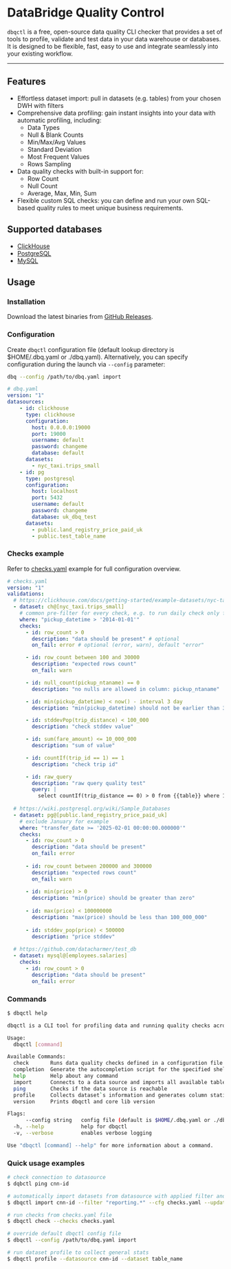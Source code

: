 # DataBridge Quality Control

`dbqctl` is a free, open-source data quality CLI checker that provides a set of tools to profile, validate and test data in your data warehouse or databases. 
It is designed to be flexible, fast, easy to use and integrate seamlessly into your existing workflow.

---

## Features

- Effortless dataset import: pull in datasets (e.g. tables) from your chosen DWH with filters
- Comprehensive data profiling: gain instant insights into your data with automatic profiling, including:
  - Data Types
  - Null & Blank Counts
  - Min/Max/Avg Values
  - Standard Deviation
  - Most Frequent Values
  - Rows Sampling
- Data quality checks with built-in support for:
  - Row Count
  - Null Count
  - Average, Max, Min, Sum
- Flexible custom SQL checks: you can define and run your own SQL-based quality rules to meet unique business requirements.

## Supported databases
- [ClickHouse](https://clickhouse.com/)
- [PostgreSQL](https://www.postgresql.org/)
- [MySQL](https://www.mysql.com/)

## Usage

### Installation

Download the latest binaries from [GitHub Releases](https://github.com/DataBridgeTech/dbqctl/releases).

### Configuration

Create `dbqctl` configuration file (default lookup directory is $HOME/.dbq.yaml or ./dbq.yaml). Alternatively,
you can specify configuration during the launch via `--config` parameter:

```bash
dbq --config /path/to/dbq.yaml import
```

```yaml
# dbq.yaml
version: "1"
datasources:
    - id: clickhouse
      type: clickhouse
      configuration:
        host: 0.0.0.0:19000
        port: 19000
        username: default
        password: changeme
        database: default
      datasets:
        - nyc_taxi.trips_small
    - id: pg
      type: postgresql
      configuration:
        host: localhost
        port: 5432
        username: default
        password: changeme
        database: uk_dbq_test
      datasets:
        - public.land_registry_price_paid_uk
        - public.test_table_name
```

### Checks example

Refer to [checks.yaml](./checks.yaml) example for full configuration overview. 

```yaml
# checks.yaml
version: "1"
validations:
  # https://clickhouse.com/docs/getting-started/example-datasets/nyc-taxi
  - dataset: ch@[nyc_taxi.trips_small]
    # common pre-filter for every check, e.g. to run daily check only for yesterday
    where: "pickup_datetime > '2014-01-01'"
    checks:
      - id: row_count > 0
        description: "data should be present" # optional
        on_fail: error # optional (error, warn), default "error"

      - id: row_count between 100 and 30000
        description: "expected rows count"
        on_fail: warn

      - id: null_count(pickup_ntaname) == 0
        description: "no nulls are allowed in column: pickup_ntaname"

      - id: min(pickup_datetime) < now() - interval 3 day
        description: "min(pickup_datetime) should not be earlier than 3 days"

      - id: stddevPop(trip_distance) < 100_000
        description: "check stddev value"

      - id: sum(fare_amount) <= 10_000_000
        description: "sum of value"

      - id: countIf(trip_id == 1) == 1
        description: "check trip id"

      - id: raw_query
        description: "raw query quality test"
        query: |
          select countIf(trip_distance == 0) > 0 from {{table}} where 1=1
          
  # https://wiki.postgresql.org/wiki/Sample_Databases
  - dataset: pg@[public.land_registry_price_paid_uk]
    # exclude January for example
    where: "transfer_date >= '2025-02-01 00:00:00.000000'"
    checks:
      - id: row_count > 0
        description: "data should be present"
        on_fail: error
        
      - id: row_count between 200000 and 300000
        description: "expected rows count"
        on_fail: warn
        
      - id: min(price) > 0
        description: "min(price) should be greater than zero"
        
      - id: max(price) < 100000000
        description: "max(price) should be less than 100_000_000"
        
      - id: stddev_pop(price) < 500000
        description: "price stddev"
        
  # https://github.com/datacharmer/test_db
  - dataset: mysql@[employees.salaries]
    checks:
      - id: row_count > 0
        description: "data should be present"
        on_fail: error
```

### Commands

```bash
$ dbqctl help

dbqctl is a CLI tool for profiling data and running quality checks across various data sources

Usage:
  dbqctl [command]

Available Commands:
  check       Runs data quality checks defined in a configuration file against a datasource
  completion  Generate the autocompletion script for the specified shell
  help        Help about any command
  import      Connects to a data source and imports all available tables as datasets
  ping        Checks if the data source is reachable
  profile     Collects dataset`s information and generates column statistics
  version     Prints dbqctl and core lib version

Flags:
      --config string   config file (default is $HOME/.dbq.yaml or ./dbq.yaml)
  -h, --help            help for dbqctl
  -v, --verbose         enables verbose logging

Use "dbqctl [command] --help" for more information about a command.
```

### Quick usage examples
```bash
# check connection to datasource
$ dqbctl ping cnn-id

# automatically import datasets from datasource with applied filter and in-place update config file 
$ dbqctl import cnn-id --filter "reporting.*" --cfg checks.yaml --update-cfg

# run checks from checks.yaml file
$ dbqctl check --checks checks.yaml

# override default dbqctl config file
$ dbqctl --config /path/to/dbq.yaml import

# run dataset profile to collect general stats
$ dbqctl profile --datasource cnn-id --dataset table_name
```

